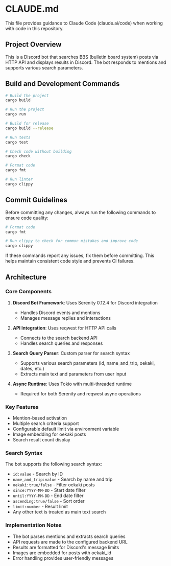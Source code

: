 # CLAUDE.md

This file provides guidance to Claude Code (claude.ai/code) when working with code in this repository.

## Project Overview

This is a Discord bot that searches BBS (bulletin board system) posts via HTTP API and displays results in Discord. The bot responds to mentions and supports various search parameters.

## Build and Development Commands

```bash
# Build the project
cargo build

# Run the project
cargo run

# Build for release
cargo build --release

# Run tests
cargo test

# Check code without building
cargo check

# Format code
cargo fmt

# Run linter
cargo clippy
```

## Commit Guidelines

Before committing any changes, always run the following commands to ensure code quality:

```bash
# Format code
cargo fmt

# Run clippy to check for common mistakes and improve code
cargo clippy
```

If these commands report any issues, fix them before committing. This helps maintain consistent code style and prevents CI failures.

## Architecture

### Core Components

1. **Discord Bot Framework**: Uses Serenity 0.12.4 for Discord integration
   - Handles Discord events and mentions
   - Manages message replies and interactions

2. **API Integration**: Uses reqwest for HTTP API calls
   - Connects to the search backend API
   - Handles search queries and responses

3. **Search Query Parser**: Custom parser for search syntax
   - Supports various search parameters (id, name_and_trip, oekaki, dates, etc.)
   - Extracts main text and parameters from user input

4. **Async Runtime**: Uses Tokio with multi-threaded runtime
   - Required for both Serenity and reqwest async operations

### Key Features

- Mention-based activation
- Multiple search criteria support
- Configurable default limit via environment variable
- Image embedding for oekaki posts
- Search result count display

### Search Syntax

The bot supports the following search syntax:
- `id:value` - Search by ID
- `name_and_trip:value` - Search by name and trip
- `oekaki:true/false` - Filter oekaki posts
- `since:YYYY-MM-DD` - Start date filter
- `until:YYYY-MM-DD` - End date filter
- `ascending:true/false` - Sort order
- `limit:number` - Result limit
- Any other text is treated as main text search

### Implementation Notes

- The bot parses mentions and extracts search queries
- API requests are made to the configured backend URL
- Results are formatted for Discord's message limits
- Images are embedded for posts with oekaki_id
- Error handling provides user-friendly messages